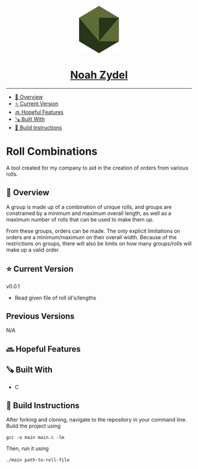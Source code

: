<p align="center">
  <a href="https://noahzydel.com">
    <img alt="Noah Logo" height="128" src="./.github/resources/NoahLogo.svg">
    <h1 align="center">Noah Zydel</h1>
  </a>
</p>

---

- [📖 Overview](#-overview)
- [⭐️ Current Version](#-current-version)
- [🔜 Hopeful Features](#-hopeful-features)
- [🪚 Built With](#-built-with)
- [🔨 Build Instructions](#-build-instructions)

# Roll Combinations
A tool created for my company to aid in the creation of orders from various rolls.

## 📖 Overview
A group is made up of a combination of unique rolls, and groups are constrained by a minimum and maximum overall length, as well as a maximum number of rolls that can be used to make them up.

From these groups, orders can be made. The only explicit limitations on orders are a minimum/maximum on their overall width. Because of the restrictions on groups, there will also be limits on how many groups/rolls will make up a valid order.

## ⭐️ Current Version
v0.0.1
- Read given file of roll id's/lengths
  
## Previous Versions
N/A

## 🔜 Hopeful Features
  
## 🪚 Built With
- C

## 🔨 Build Instructions
After forking and cloning, navigate to the repository in your command line. Build the project using 
```
gcc -o main main.c -lm
```
Then, run it using
```
./main path-to-roll-file
```
